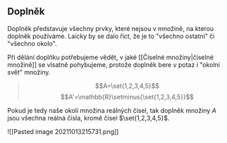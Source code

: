 ## Doplněk
Doplněk představuje všechny prvky, které nejsou v množině, na kterou doplněk používáme. Laicky by se dalo říct, že je to "všechno ostatní" či "všechno okolo".

Při dělání doplňku potřebujeme  vědět, v jaké [[Číselné množiny|číselné množině]] se vlsatně pohybujeme, protože doplněk bere v potaz i "okolní svět" množiny.
>$$A=\set{1,2,3,4,5}$$
>$$A'=\mathbb{R}\setminus{\set{1,2,3,4,5}}$$

Pokud je tedy naše okolí množina reálných čísel, tak doplněk množiny $A$ jsou všechna reálná čísla, kromě čísel $\set{1,2,3,4,5}$.

![[Pasted image 20211013215731.png]]


